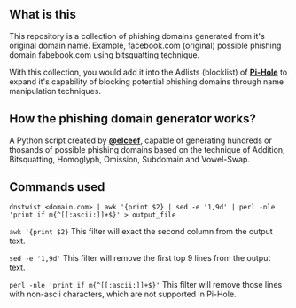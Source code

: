 ## What is this

This repository is a collection of phishing domains generated from it's original domain name.
Example, facebook.com (original) possible phishing domain fabebook.com using bitsquatting technique.

With this collection, you would add it into the Adlists (blocklist) of [**Pi-Hole**](https://pi-hole.net/) to expand it's capability of blocking potential phishing domains through name manipulation techniques.

## How the phishing domain generator works?

A Python script created by [**@elceef**](https://github.com/elceef/dnstwist), capable of generating hundreds or thosands of possible phishing domains based on the technique of Addition, Bitsquatting, Homoglyph, Omission, Subdomain and Vowel-Swap.

## Commands used

`dnstwist <domain.com> | awk '{print $2} | sed -e '1,9d' | perl -nle 'print if m{^[[:ascii:]]+$}' > output_file`

`awk '{print $2}`
This filter will exact the second column from the output text.

`sed -e '1,9d'`
This filter will remove the first top 9 lines from the output text.

`perl -nle 'print if m{^[[:ascii:]]+$}'`
This filter will remove those lines with non-ascii characters, which are not supported in Pi-Hole.
